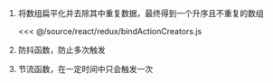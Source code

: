 1. 将数组扁平化并去除其中重复数据，最终得到一个升序且不重复的数组

   <<< @/source/react/redux/bindActionCreators.js

1. 防抖函数，防止多次触发

1. 节流函数，在一定时间中只会触发一次
